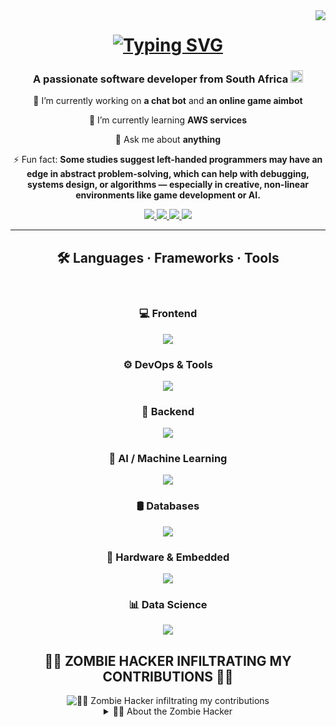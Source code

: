 <img align="right" src="https://visitor-badge.laobi.icu/badge?page_id=NicholasDobson.visitor-badge" />

<h1 align="center">
<a href="https://git.io/typing-svg"><img src="https://readme-typing-svg.demolab.com?font=Righteous&size=35&duration=4000&pause=800&center=true&vCenter=true&random=true&width=435&height=55&lines=Hi+There!+%F0%9F%91%8B;I'm+Nicholas+Dobson!" alt="Typing SVG" /></a>
</h1>

<h3 align="center">A passionate software developer from South Africa <img src="https://flagcdn.com/w40/za.png" width="20"/></h3>

<div align="center">

🔭 I’m currently working on **a chat bot** and **an online game aimbot** 

🌱 I’m currently learning **AWS services**  

💬 Ask me about **anything**  

⚡ Fun fact: **Some studies suggest left-handed programmers may have an edge in abstract problem-solving, which can help with debugging, systems design, or algorithms — especially in creative, non-linear environments like game development or AI.**

</div>

<div align="center">
  <a href="https://www.linkedin.com/in/nicholas-dobson-a64a84355">
      <img src="https://img.shields.io/badge/LinkedIn-0077B5?style=for-the-badge&logo=linkedin&logoColor=white" />
  </a>
   <a href="https://github.com/NicholasDobson">
      <img src="https://img.shields.io/badge/GitHub-100000?style=for-the-badge&logo=github&logoColor=white" />
  </a>
   <a href=""><!-- Add actual slack!!!!!!!!!!!!!!!!!!!!!!!!!!!!! -->
      <img src="https://img.shields.io/badge/Slack-4A154B?style=for-the-badge&logo=slack&logoColor=white" />
  </a>
  <a href=""><!-- Add actual discord later!!!!!!!!!!!!!!!!!!!!!!!!!!!!! -->
      <img src="https://img.shields.io/badge/Discord-5865F2?style=for-the-badge&logo=discord&logoColor=white" />
  </a>
</div>

<hr/>

<h2 align="center">🛠️ Languages · Frameworks · Tools</h2>
<br/>

<h3 align="center">💻 Frontend</h3>
<div align="center">
  <a href="https://skillicons.dev">
    <img src="https://skillicons.dev/icons?i=html,css,js,ts,angular,react,php,figma,bootstrap,cypress,jest,express" />
  </a>
</div>

<h3 align="center">⚙️ DevOps & Tools</h3>
<div align="center">
  <a href="https://skillicons.dev">
    <img src="https://skillicons.dev/icons?i=git,githubactions,docker,vim,linux,bash,aws,postman,powershell,regex,npm,vscode,windows,ubuntu,nextjs" />
  </a>
</div>

<h3 align="center">🧠 Backend</h3>
<div align="center">
  <a href="https://skillicons.dev">
    <img src="https://skillicons.dev/icons?i=java,python,fastapi,nodejs,c,cpp,rust" />
  </a>
</div>

<h3 align="center">🔬 AI / Machine Learning</h3>
<div align="center">
  <a href="https://skillicons.dev">
    <img src="https://skillicons.dev/icons?i=pytorch" />
  </a>
</div>

<h3 align="center">🛢️ Databases</h3>
<div align="center">
  <a href="https://skillicons.dev">
    <img src="https://skillicons.dev/icons?i=postgres,mysql,mongodb" />
  </a>
</div>

<h3 align="center">🔧 Hardware & Embedded</h3>
<div align="center">
  <a href="https://skillicons.dev">
    <img src="https://skillicons.dev/icons?i=arduino,raspberrypi,kali" />
  </a>
</div>

<h3 align="center">📊 Data Science</h3>
<div align="center">
  <a href="https://skillicons.dev">
    <img src="https://skillicons.dev/icons?i=r" />
  </a>
  <!-- SAS doesn't exist on skillicons.dev, so you can leave it out or mention it in text -->
</div>


<!-- 🧟‍♂️ Zombie Hacker -->
<div align="center">
  <h2>🧟‍♂️ ZOMBIE HACKER INFILTRATING MY CONTRIBUTIONS 🧟‍♂️</h2>
  
  <!-- Animated Zombie Hacker -->
  <picture>
    <source media="(prefers-color-scheme: dark)" srcset="https://raw.githubusercontent.com/NicholasDobson/NicholasDobson/output/zombie-hacker-dark.svg">
    <source media="(prefers-color-scheme: light)" srcset="https://raw.githubusercontent.com/NicholasDobson/NicholasDobson/output/zombie-hacker-light.svg">
    <img alt="🧟‍♂️ Zombie Hacker infiltrating my contributions" src="https://raw.githubusercontent.com/NicholasDobson/NicholasDobson/output/zombie-hacker.svg">
  </picture>
  
  <details>
  <summary>🧟‍♂️ About the Zombie Hacker</summary>
  <br>
  
  - **Custom Animation**: 100% original zombie hacker infiltration concept
  - **Real GitHub Data**: Uses your actual contribution history  
  - **Matrix Effects**: Scan lines, matrix rain, and hacking sequences
  - **Interactive**: Click to view full zombie hacker experience
  - **Auto-Generated**: Updates every 12 hours via GitHub Actions
  
  </details>
</div>